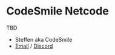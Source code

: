 # CodeSmile Netcode

TBD

- Steffen aka CodeSmile
- [Email](mailto:steffen@steffenitterheim.de) / [Discord](https://discord.gg/JN3Jz8qkeV)
